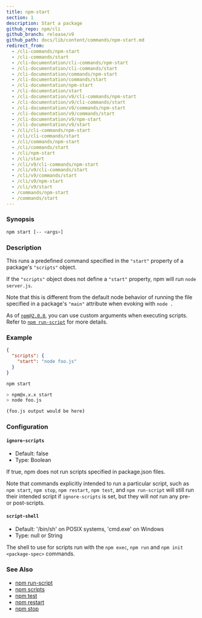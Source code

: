 ```yaml
---
title: npm-start
section: 1
description: Start a package
github_repo: npm/cli
github_branch: release/v9
github_path: docs/lib/content/commands/npm-start.md
redirect_from:
  - /cli-commands/npm-start
  - /cli-commands/start
  - /cli-documentation/cli-commands/npm-start
  - /cli-documentation/cli-commands/start
  - /cli-documentation/commands/npm-start
  - /cli-documentation/commands/start
  - /cli-documentation/npm-start
  - /cli-documentation/start
  - /cli-documentation/v9/cli-commands/npm-start
  - /cli-documentation/v9/cli-commands/start
  - /cli-documentation/v9/commands/npm-start
  - /cli-documentation/v9/commands/start
  - /cli-documentation/v9/npm-start
  - /cli-documentation/v9/start
  - /cli/cli-commands/npm-start
  - /cli/cli-commands/start
  - /cli/commands/npm-start
  - /cli/commands/start
  - /cli/npm-start
  - /cli/start
  - /cli/v9/cli-commands/npm-start
  - /cli/v9/cli-commands/start
  - /cli/v9/commands/start
  - /cli/v9/npm-start
  - /cli/v9/start
  - /commands/npm-start
  - /commands/start
---
```


### Synopsis

```bash
npm start [-- <args>]
```

### Description

This runs a predefined command specified in the `"start"` property of
a package's `"scripts"` object.

If the `"scripts"` object does not define a  `"start"` property, npm
will run `node server.js`.

Note that this is different from the default node behavior of running
the file specified in a package's `"main"` attribute when evoking with
`node .`

As of [`npm@2.0.0`](https://blog.npmjs.org/post/98131109725/npm-2-0-0), you can
use custom arguments when executing scripts. Refer to [`npm run-script`](/cli/v9/commands/npm-run-script) for more details.

### Example

```json
{
  "scripts": {
    "start": "node foo.js"
  }
}
```

```bash
npm start

> npm@x.x.x start
> node foo.js

(foo.js output would be here)

```

### Configuration

#### `ignore-scripts`

* Default: false
* Type: Boolean

If true, npm does not run scripts specified in package.json files.

Note that commands explicitly intended to run a particular script, such as
`npm start`, `npm stop`, `npm restart`, `npm test`, and `npm run-script`
will still run their intended script if `ignore-scripts` is set, but they
will *not* run any pre- or post-scripts.



#### `script-shell`

* Default: '/bin/sh' on POSIX systems, 'cmd.exe' on Windows
* Type: null or String

The shell to use for scripts run with the `npm exec`, `npm run` and `npm
init <package-spec>` commands.



### See Also

* [npm run-script](/cli/v9/commands/npm-run-script)
* [npm scripts](/cli/v9/using-npm/scripts)
* [npm test](/cli/v9/commands/npm-test)
* [npm restart](/cli/v9/commands/npm-restart)
* [npm stop](/cli/v9/commands/npm-stop)
